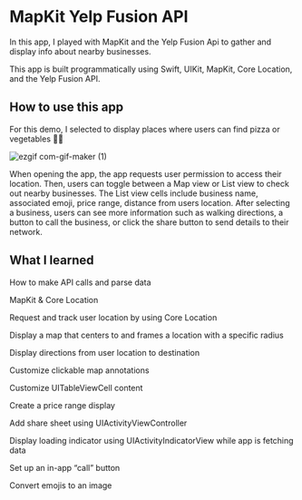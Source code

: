 # MapKit Yelp Fusion API 

In this app, I played with MapKit and the Yelp Fusion Api to gather and display info about nearby businesses. 

This app is built programmatically using Swift, UIKit, MapKit, Core Location, and the Yelp Fusion API. 

## How to use this app

For this demo, I selected to display places where users can find pizza or vegetables 🍕🥦


![ezgif com-gif-maker (1)](https://user-images.githubusercontent.com/39711539/133482513-ef026417-7166-4eb6-ae12-10a43dc16817.gif)

When opening the app, the app requests user permission to access their location. 
Then, users can toggle between a Map view or List view to check out nearby businesses. 
The List view cells include business name, associated emoji, price range, distance from users location.
After selecting a business, users can see more information such as walking directions, a button to call the business, or click the share button to send details to their network. 

## What I learned

How to make API calls and parse data 

MapKit & Core Location

Request and track user location by using Core Location

Display a map that centers to and frames a location with a specific radius 

Display directions from user location to destination

Customize clickable map annotations

Customize UITableViewCell content

Create a price range display

Add share sheet using UIActivityViewController 

Display loading indicator using UIActivityIndicatorView while app is fetching data

Set up an in-app “call” button

Convert emojis to an image


